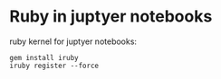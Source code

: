 # Ruby in juptyer notebooks

ruby kernel for juptyer notebooks:

```
gem install iruby
iruby register --force
```
